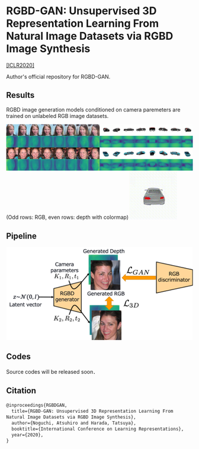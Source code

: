 # RGBD-GAN: Unsupervised 3D Representation Learning From Natural Image Datasets via RGBD Image Synthesis

[[ICLR2020]](https://openreview.net/forum?id=HyxjNyrtPr)

Author's official repository for RGBD-GAN.

## Results
RGBD image generation models conditioned on camera paremeters are trained on unlabeled RGB image datasets.

<img src="https://github.com/nogu-atsu/RGBD-GAN/blob/master/figs/overview.png">
(Odd rows: RGB, even rows: depth with colormap)


<img src="https://github.com/nogu-atsu/RGBD-GAN/blob/master/figs/output.gif">

## Pipeline
<img src="https://github.com/nogu-atsu/RGBD-GAN/blob/master/figs/pipeline.png" width="512">

## Codes
Source codes will be released soon．

## Citation
```
@inproceedings{RGBDGAN,
  title={RGBD-GAN: Unsupervised 3D Representation Learning From Natural Image Datasets via RGBD Image Synthesis},
  author={Noguchi, Atsuhiro and Harada, Tatsuya},
  booktitle={International Conference on Learning Representations},
  year={2020},
}
```
